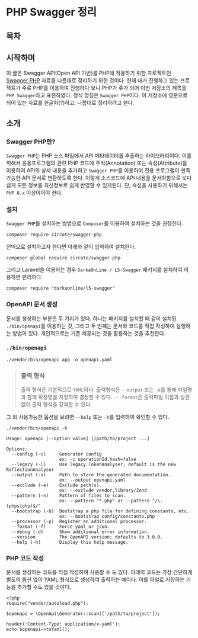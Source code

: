 PHP Swagger 정리
================

목차
----

시작하며
-------
이 글은 Swagger API(Open API 기반)를 PHP에 적용하기 위한 프로젝트인 [Swagger PHP](https://zircote.github.io/swagger-php/) 자료를 나름대로 정리하기 위한 것이다. 현재 내가 진행하고 있는 프로젝트가 주로 PHP를 이용하여 진행하다 보니 PHP가 주가 되어 이번 저장소의 제목을 ```PHP Swagger```라고 표현하였다. 정식 명칭은 ```Swagger PHP```이다. 이 저장소에 영문으로 되어 있는 자료를 한글화(?)하고, 나름대로 정리하려고 한다.

소개
----

### Swagger PHP란?
```Swagger PHP```는 PHP 소스 파일에서 API 메타데이터를 추출하는 라이브러리이다. 이를 위해서 응용프로그램의 관련 PHP 코드에 주석(Annotation) 또는 속성(Attribute)을 이용하여 API의 상세 내용을 추가하고 ```Swagger PHP```를 이용하여 전용 프로그램이 판독 가능한 API 문서로 변환하도록 한다. 이렇게 소스코드에 API 내용을 문서화함으로 보다 쉽게 모든 정보를 최신정보르 쉽게 반영할 수 있게된다.
단, 속성을 사용하기 위해서는 ```PHP 8.x``` 이상이어야 한다.

### 설치
```Swagger PHP```를 설치하는 방법으로 ```Composer```를 이용하여 설치하는 것을 권장한다.

```bash
composer require zircote/swagger-php
```

전역으로 설치하고자 한다면 아래와 같이 입력하여 설치한다.
```
composer global require zircote/swagger-php
```

그리고 Laravel을 이용하는 경우 ```DarkaOnLine / L5-Swagger``` 패키지를 설치하여 이용하면 편리하다.
```
composer require "darkaonline/l5-swagger"
```

### OpenAPI 문서 생성
문서를 생성하는 부분은 두 가지가 있다. 하나는 패키지를 설치할 때 같이 설치된 ```./bin/openapi```를 이용하는 것, 그리고 두 번째는 문서화 코드를 직접 작성하여 실행하는 방법이 있다. 개인적으로는 기존 제공되는 것을 활용하는 것을 추천한다.

### ```./bin/openapi```
```
./vendor/bin/openapi app -o openapi.yaml
```

> ### 출력 형식
> 출력 형식은 기본적으로 ```YAML```이다. 출력형식은 ```--output``` 또는 ```-o```를 통해 파일명과 함께 확장명을 지정하여 결정할 수 있다.
> ```---format```은 출력파일 이름과 상관없이 출력 형식을 강제할 수 있다.

그 외 사용가능한 옵션을 보려면 ```--help``` 또는 ```-h```를 입력하여 확인할 수 있다.
```
./vendor/bin/openapi -h

Usage: openapi [--option value] [/path/to/project ...]

Options:
  --config (-c)     Generator config
                    ex: -c operationId.hash=false
  --legacy (-l)     Use legacy TokenAnalyser; default is the new ReflectionAnalyser
  --output (-o)     Path to store the generated documentation.
                    ex: --output openapi.yaml
  --exclude (-e)    Exclude path(s).
                    ex: --exclude vendor,library/Zend
  --pattern (-n)    Pattern of files to scan.
                    ex: --pattern "*.php" or --pattern "/\.(phps|php)$/"
  --bootstrap (-b)  Bootstrap a php file for defining constants, etc.
                    ex: --bootstrap config/constants.php
  --processor (-p)  Register an additional processor.
  --format (-f)     Force yaml or json.
  --debug (-d)      Show additional error information.
  --version         The OpenAPI version; defaults to 3.0.0.
  --help (-h)       Display this help message.
```

### PHP 코드 작성
문서를 생성하는 코드를 직접 작성하여 사용할 수 도 있다. 아래의 코드는 가장 간단하게 별도의 옵션 없이 YAML 형식으로 생성하여 출력하는 예이다. 이를 파일로 저장하는 기능을 추가할 수도 있을 것이다.
```
<?php
require("vendor/autoload.php");

$openapi = \OpenApi\Generator::scan(['/path/to/project']);

header('Content-Type: application/x-yaml');
echo $openapi->toYaml();
```